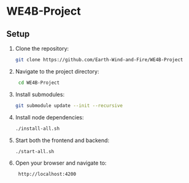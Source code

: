 # WE4B-Project

## Setup
1. Clone the repository:
   ```bash
   git clone https://github.com/Earth-Wind-and-Fire/WE4B-Project
   ```
2. Navigate to the project directory:
   ```bash
    cd WE4B-Project
    ```
3. Install submodules:
   ```bash
   git submodule update --init --recursive
   ```
4. Install node dependencies:
   ```bash
   ./install-all.sh
   ```
5. Start both the frontend and backend:
   ```bash
   ./start-all.sh
   ```
6. Open your browser and navigate to:
   ```
    http://localhost:4200
    ```